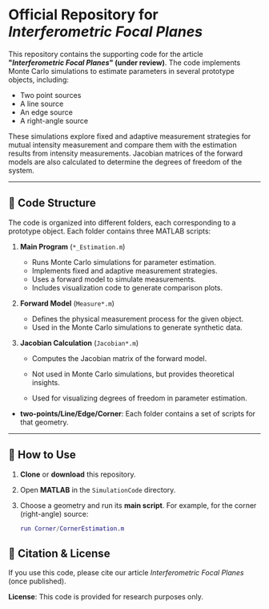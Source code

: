 # **Official Repository for *Interferometric Focal Planes***

This repository contains the supporting code for the article **"*Interferometric Focal Planes*" (under review)**. The code implements Monte Carlo simulations to estimate parameters in several prototype objects, including:

- Two point sources
- A line source
- An edge source
- A right-angle source

These simulations explore fixed and adaptive measurement strategies for mutual intensity measurement and compare them with the estimation results from intensity measurements. Jacobian matrices of the forward models are also calculated to determine the degrees of freedom of the system.

---

## 📌 **Code Structure**

The code is organized into different folders, each corresponding to a prototype object. Each folder contains three MATLAB scripts:

1. **Main Program** (`*_Estimation.m`)  
   - Runs Monte Carlo simulations for parameter estimation.  
   - Implements fixed and adaptive measurement strategies.  
   - Uses a forward model to simulate measurements.  
   - Includes visualization code to generate comparison plots.  

2. **Forward Model** (`Measure*.m`)  
   - Defines the physical measurement process for the given object.  
   - Used in the Monte Carlo simulations to generate synthetic data.  

3. **Jacobian Calculation** (`Jacobian*.m`)  
   - Computes the Jacobian matrix of the forward model.  

   - Not used in Monte Carlo simulations, but provides theoretical insights.  

   - Used for visualizing degrees of freedom in parameter estimation. 

- **two-points/Line/Edge/Corner**: Each folder contains a set of scripts for that geometry.

---

## 🚀 **How to Use**

1. **Clone** or **download** this repository.

2. Open **MATLAB** in the `SimulationCode` directory.

3. Choose a geometry and run its **main script**. For example, for the corner (right-angle) source:

   ```matlab
   run Corner/CornerEstimation.m
   ```

## 📝 **Citation & License**

If you use this code, please cite our article *Interferometric Focal Planes* (once published).

**License**: This code is provided for research purposes only.

